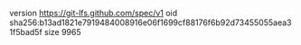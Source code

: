 version https://git-lfs.github.com/spec/v1
oid sha256:b13ad1821e7919484008916e06f1699cf88176f6b92d73455055aea31f5bad5f
size 9965
